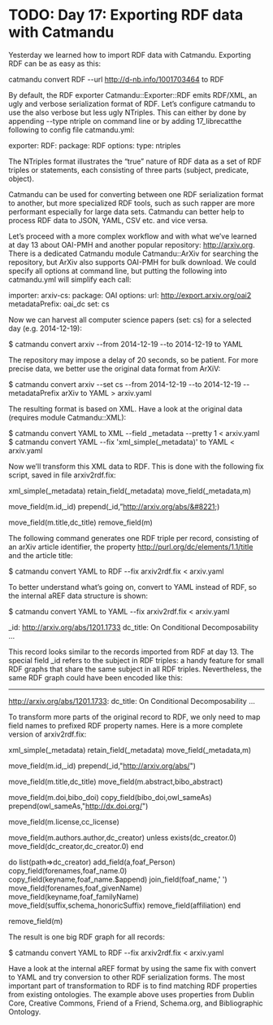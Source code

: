 # TODO: Day 17: Exporting RDF data with Catmandu

Yesterday we learned how to import RDF data with Catmandu. Exporting RDF can be as easy as this:

catmandu convert RDF --url http://d-nb.info/1001703464 to RDF

By default, the RDF exporter Catmandu::Exporter::RDF emits RDF/XML, an ugly and verbose serialization format of RDF. Let’s configure catmandu to use the also verbose but less ugly NTriples. This can either by done by appending --type ntriple on command line or by adding 17_librecatthe following to config file catmandu.yml:

exporter:
  RDF:
    package: RDF
      options:
        type: ntriples

The NTriples format illustrates the “true” nature of RDF data as a set of RDF triples or statements, each consisting of three parts (subject, predicate, object).

Catmandu can be used for converting between one RDF serialization format to another, but more specialized RDF tools, such as such rapper are more performant especially for large data sets. Catmandu can better help to process RDF data to JSON, YAML, CSV etc. and vice versa.

Let’s proceed with a more complex workflow and with what we’ve learned at day 13 about OAI-PMH and another popular repository: http://arxiv.org. There is a dedicated Catmandu module Catmandu::ArXiv for searching the repository, but ArXiv also supports OAI-PMH for bulk download. We could specify all options at command line, but putting the following into catmandu.yml will simplify each call:

importer:
  arxiv-cs:
    package: OAI
    options:
      url: http://export.arxiv.org/oai2
      metadataPrefix: oai_dc
      set: cs

Now we can harvest all computer science papers (set: cs) for a selected day (e.g. 2014-12-19):

$ catmandu convert arxiv --from 2014-12-19 --to 2014-12-19 to YAML

The repository may impose a delay of 20 seconds, so be patient. For more precise data, we better use the original data format from ArXiV:

$ catmandu convert arxiv --set cs --from 2014-12-19 --to 2014-12-19 --metadataPrefix arXiv to YAML > arxiv.yaml

The resulting format is based on XML. Have a look at the original data (requires module Catmandu::XML):

$ catmandu convert YAML to XML --field _metadata --pretty 1 < arxiv.yaml
$ catmandu convert YAML --fix 'xml_simple(_metadata)' to YAML < arxiv.yaml

Now we’ll transform this XML data to RDF. This is done with the following fix script, saved in file arxiv2rdf.fix:

xml_simple(_metadata)
retain_field(_metadata)
move_field(_metadata,m)

move_field(m.id,_id)
prepend(_id,”http://arxiv.org/abs/&#8221;)

move_field(m.title,dc_title)
remove_field(m)

The following command generates one RDF triple per record, consisting of an arXiv article identifier, the property http://purl.org/dc/elements/1.1/title and the article title:

$ catmandu convert YAML to RDF --fix arxiv2rdf.fix < arxiv.yaml

To better understand what’s going on, convert to YAML instead of RDF, so the internal aREF data structure is shown:

$ catmandu convert YAML to YAML --fix arxiv2rdf.fix < arxiv.yaml

_id: http://arxiv.org/abs/1201.1733
dc_title: On Conditional Decomposability
…

This record looks similar to the records imported from RDF at day 13. The special field _id refers to the subject in RDF triples: a handy feature for small RDF graphs that share the same subject in all RDF triples. Nevertheless, the same RDF graph could have been encoded like this:

---
http://arxiv.org/abs/1201.1733:
  dc_title: On Conditional Decomposability
...

To transform more parts of the original record to RDF, we only need to map field names to prefixed RDF property names. Here is a more complete version of arxiv2rdf.fix:


xml_simple(_metadata)
retain_field(_metadata)
move_field(_metadata,m)
   
move_field(m.id,_id)
prepend(_id,"http://arxiv.org/abs/")
   
move_field(m.title,dc_title)
move_field(m.abstract,bibo_abstract)
   
move_field(m.doi,bibo_doi)
copy_field(bibo_doi,owl_sameAs)
prepend(owl_sameAs,"http://dx.doi.org/")
           
move_field(m.license,cc_license)
         
move_field(m.authors.author,dc_creator)
unless exists(dc_creator.0)
  move_field(dc_creator,dc_creator.0)
end        
           
do list(path=>dc_creator)
  add_field(a,foaf_Person)
  copy_field(forenames,foaf_name.0)
  copy_field(keyname,foaf_name.$append)
  join_field(foaf_name,' ')
  move_field(forenames,foaf_givenName)
  move_field(keyname,foaf_familyName)
  move_field(suffix,schema_honoricSuffix)
  remove_field(affiliation)
end
   
remove_field(m)

The result is one big RDF graph for all records:

$ catmandu convert YAML to RDF --fix arxiv2rdf.fix < arxiv.yaml

Have a look at the internal aREF format by using the same fix with convert to YAML and try conversion to other RDF serialization forms. The most important part of transformation to RDF is to find matching RDF properties from existing ontologies. The example above uses properties from Dublin Core, Creative Commons, Friend of a Friend, Schema.org, and Bibliographic Ontology.
